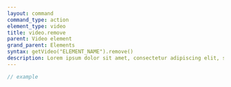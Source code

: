 ```yaml
---
layout: command
command_type: action
element_type: video
title: video.remove
parent: Video element
grand_parent: Elements
syntax: getVideo("ELEMENT_NAME").remove()
description: Lorem ipsum dolor sit amet, consectetur adipiscing elit, sed do eiusmod tempor incididunt ut labore et dolore magna aliqua. Ut enim ad minim veniam, quis nostrud exercitation ullamco laboris nisi ut aliquip ex ea commodo consequat.
---
```


```javascript
// example
```